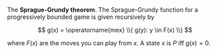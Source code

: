 The **Sprague-Grundy theorem**. The Sprague-Grundy function for a progressively bounded game is given recursively by

$$
g(x) = \operatorname{mex} \\{ g(y): y \in F(x) \\}
$$

where $F(x)$ are the moves you can play from $x$. A state $x$ is $P$ iff $g(x)=0$.